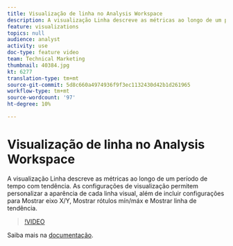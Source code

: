 ```yaml
---
title: Visualização de linha no Analysis Workspace
description: A visualização Linha descreve as métricas ao longo de um período de tempo com tendência. As configurações de visualização permitem personalizar a aparência de cada linha visual, além de incluir configurações para Mostrar eixo X/Y, Mostrar rótulos mín/máx e Mostrar linha de tendência.
feature: visualizations
topics: null
audience: analyst
activity: use
doc-type: feature video
team: Technical Marketing
thumbnail: 40384.jpg
kt: 6277
translation-type: tm+mt
source-git-commit: 5d8c660a4974936f9f3ec1132430d42b1d261965
workflow-type: tm+mt
source-wordcount: '97'
ht-degree: 10%

---
```



# Visualização de linha no Analysis Workspace

A visualização Linha descreve as métricas ao longo de um período de tempo com tendência. As configurações de visualização permitem personalizar a aparência de cada linha visual, além de incluir configurações para Mostrar eixo X/Y, Mostrar rótulos mín/máx e Mostrar linha de tendência.

>[!VIDEO](https://video.tv.adobe.com/v/40384/?quality=12&learn=on)

Saiba mais na [documentação](https://docs.adobe.com/content/help/pt-BR/analytics/analyze/analysis-workspace/visualizations/line.html).